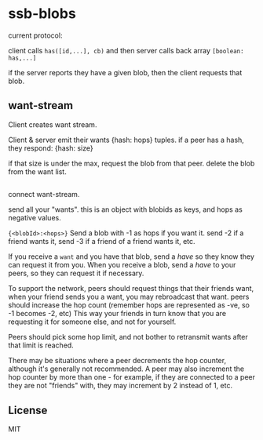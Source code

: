 # ssb-blobs

current protocol:

client calls `has([id,...], cb)` and then
server calls back array `[boolean: has,...]`

if the server reports they have a given blob,
then the client requests that blob.

## want-stream

Client creates want stream.

Client & server emit their wants {hash: hops} tuples.
if a peer has a hash, they respond: {hash: size}

if that size is under the max, request the blob from that peer.
delete the blob from the want list.

##

connect want-stream.

send all your "wants".
this is an object with blobids as keys, and hops as negative
values.

`{<blobId>:<hops>}` Send a blob with -1 as hops if you want it.
send -2 if a friend wants it, send -3 if a friend of a friend wants it,
etc.

If you receive a `want` and you have that blob, send a _have_ so they
know they can request it from you. When you receive a blob, send
a _have_ to your peers, so they can request it if necessary.

To support the network, peers should request things that their friends want,
when your friend sends you a want, you may rebroadcast that want.
peers should increase the hop count (remember hops are represented as -ve,
so -1 becomes -2, etc) This way your friends in turn know that you are
requesting it for someone else, and not for yourself.

Peers should pick some hop limit, and not bother to retransmit
wants after that limit is reached.

There may be situations where a peer decrements the hop counter,
although it's generally not recommended. A peer may also increment
the hop counter by more than one - for example, if they are connected
to a peer they are not "friends" with, they may increment by 2 instead of 1,
etc.




## License

MIT

